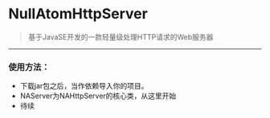 # NullAtomHttpServer
> 基于JavaSE开发的一款轻量级处理HTTP请求的Web服务器

---

### 使用方法：

+ 下载jar包之后，当作依赖导入你的项目。
+ NAServer为NAHttpServer的核心类，从这里开始
+ 待续
